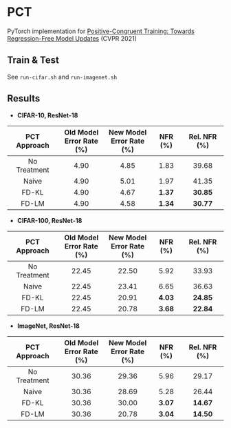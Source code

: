 # PCT
PyTorch implementation for [Positive-Congruent Training: Towards Regression-Free Model Updates](https://arxiv.org/abs/2011.09161) (CVPR 2021)

## Train & Test
See `run-cifar.sh` and `run-imagenet.sh`

## Results

- **CIFAR-10, ResNet-18**

|    PCT Approach    | Old Model <br/> Error Rate (%) | New Model <br/> Error Rate (%) | NFR (%) | Rel. NFR (%) |
| :----------------: | :-------: | :-------: | :-------: | :-------: |
| No Treatment  | 4.90 | 4.85 | 1.83 | 39.68 |
| Naive         | 4.90 | 5.01 | 1.97 | 41.35 |
| FD-KL         | 4.90 | 4.67 | **1.37** | **30.85** |
| FD-LM         | 4.90 | 4.58 | **1.34** | **30.77** |

- **CIFAR-100, ResNet-18**

|    PCT Approach    | Old Model <br/> Error Rate (%) | New Model <br/> Error Rate (%) | NFR (%) | Rel. NFR (%) |
| :----------------: | :-------: | :-------: | :-------: | :-------: |
| No Treatment  | 22.45 | 22.50 | 5.92 | 33.93 |
| Naive         | 22.45 | 23.41 | 6.65 | 36.63 |
| FD-KL         | 22.45 | 20.91 | **4.03** | **24.85** |
| FD-LM         | 22.45 | 20.78 | **3.68** | **22.84** |

- **ImageNet, ResNet-18**

|    PCT Approach    | Old Model <br/> Error Rate (%) | New Model <br/> Error Rate (%) | NFR (%) | Rel. NFR (%) |
| :----------------: | :-------: | :-------: | :-------: | :-------: |
| No Treatment  | 30.36 | 29.36 | 5.96 | 29.17 |
| Naive         | 30.36 | 28.69 | 5.28 | 26.44 |
| FD-KL         | 30.36 | 30.00 | **3.07** | **14.67** |
| FD-LM         | 30.36 | 20.78 | **3.04** | **14.50** |
